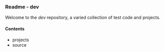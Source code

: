 ### Readme - dev

Welcome to the *dev* repository, a varied collection of test code and projects.

#### Contents
* projects
* source
